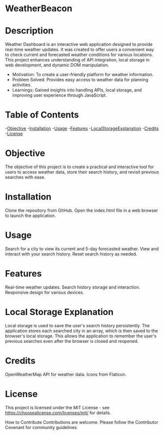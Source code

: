 # WeatherBeacon

# Description
Weather Dashboard is an interactive web application designed to provide real-time weather updates. It was created to offer users a convenient way to check current and forecasted weather conditions for various locations. This project enhances understanding of API integration, local storage in web development, and dynamic DOM manipulation.

- Motivation: To create a user-friendly platform for weather information.
- Problem Solved: Provides easy access to weather data for planning activities.
- Learnings: Gained insights into handling APIs, local storage, and improving user experience through JavaScript.

# Table of Contents
-[Objective](#objective)
-[Installation](#installation)
-[Usage](#usage)
-[Features](#features)
-[LocalStorageExplanation](#local-storage-explanation)
-[Credits](#credits)
-[License](#license)

# Objective
The objective of this project is to create a practical and interactive tool for users to access weather data, store their search history, and revisit previous searches with ease.

# Installation
Clone the repository from GitHub.
Open the index.html file in a web browser to launch the application.

# Usage
Search for a city to view its current and 5-day forecasted weather.
View and interact with your search history.
Reset search history as needed.

# Features
Real-time weather updates.
Search history storage and interaction.
Responsive design for various devices.

# Local Storage Explanation
Local storage is used to save the user's search history persistently. The application stores each searched city in an array, which is then saved to the browser's local storage. This allows the application to remember the user's previous searches even after the browser is closed and reopened.

# Credits
OpenWeatherMap API for weather data.
Icons from Flaticon.

# License
This project is licensed under the MIT License - see https://choosealicense.com/licenses/mit/ for details.

How to Contribute
Contributions are welcome. Please follow the Contributor Covenant for community guidelines.
